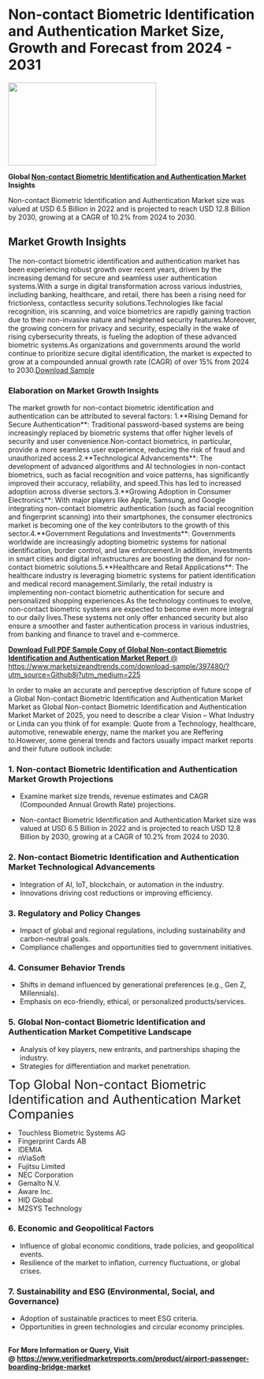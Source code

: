 <H1>Non-contact Biometric Identification and Authentication Market Size, Growth and Forecast from 2024 - 2031</H1><img class="aligncenter size-medium wp-image-584254" src="https://thirdeyenews.in/wp-content/uploads/2024/09/Global-Market-Research-300x168.jpeg" alt="" width="300" height="168" /><p><strong>Global&nbsp;<a href="https://www.marketsizeandtrends.com/download-sample/397480/?utm_source=Github8j?utm_medium=225">Non-contact Biometric Identification and Authentication Market</a> Insights</strong></p><p>Non-contact Biometric Identification and Authentication Market size was valued at USD 6.5 Billion in 2022 and is projected to reach USD 12.8 Billion by 2030, growing at a CAGR of 10.2% from 2024 to 2030.</p><p><h2>Market Growth Insights</h2> The non-contact biometric identification and authentication market has been experiencing robust growth over recent years, driven by the increasing demand for secure and seamless user authentication systems.With a surge in digital transformation across various industries, including banking, healthcare, and retail, there has been a rising need for frictionless, contactless security solutions.Technologies like facial recognition, iris scanning, and voice biometrics are rapidly gaining traction due to their non-invasive nature and heightened security features.Moreover, the growing concern for privacy and security, especially in the wake of rising cybersecurity threats, is fueling the adoption of these advanced biometric systems.As organizations and governments around the world continue to prioritize secure digital identification, the market is expected to grow at a compounded annual growth rate (CAGR) of over 15% from 2024 to 2030.<a href="#">Download Sample</a> <h3>Elaboration on Market Growth Insights</h3> The market growth for non-contact biometric identification and authentication can be attributed to several factors: 1.**Rising Demand for Secure Authentication**: Traditional password-based systems are being increasingly replaced by biometric systems that offer higher levels of security and user convenience.Non-contact biometrics, in particular, provide a more seamless user experience, reducing the risk of fraud and unauthorized access.2.**Technological Advancements**: The development of advanced algorithms and AI technologies in non-contact biometrics, such as facial recognition and voice patterns, has significantly improved their accuracy, reliability, and speed.This has led to increased adoption across diverse sectors.3.**Growing Adoption in Consumer Electronics**: With major players like Apple, Samsung, and Google integrating non-contact biometric authentication (such as facial recognition and fingerprint scanning) into their smartphones, the consumer electronics market is becoming one of the key contributors to the growth of this sector.4.**Government Regulations and Investments**: Governments worldwide are increasingly adopting biometric systems for national identification, border control, and law enforcement.In addition, investments in smart cities and digital infrastructures are boosting the demand for non-contact biometric solutions.5.**Healthcare and Retail Applications**: The healthcare industry is leveraging biometric systems for patient identification and medical record management.Similarly, the retail industry is implementing non-contact biometric authentication for secure and personalized shopping experiences.As the technology continues to evolve, non-contact biometric systems are expected to become even more integral to our daily lives.These systems not only offer enhanced security but also ensure a smoother and faster authentication process in various industries, from banking and finance to travel and e-commerce.<a href="#"></p><p><span class=""><strong>Download Full PDF Sample Copy of Global Non-contact Biometric Identification and Authentication Market Report</strong> @ <a href="https://www.marketsizeandtrends.com/download-sample/397480/?utm_source=Github8j?utm_medium=225" target="_blank">https://www.marketsizeandtrends.com/download-sample/397480/?utm_source=Github8j?utm_medium=225</a></span></p><p>In order to make an accurate and perceptive description of future scope of a Global&nbsp;Non-contact Biometric Identification and Authentication Market Market as Global&nbsp;Non-contact Biometric Identification and Authentication Market Market of 2025, you need to describe a clear Vision &ndash; What Industry or Linda can you think of for example: Quote from a Technology, healthcare, automotive, renewable energy, name the market you are Reffering to.However, some general trends and factors usually impact market reports and their future outlook include:</p><h3>1.&nbsp;<strong>Non-contact Biometric Identification and Authentication Market Growth Projections</strong></h3><ul><li>Examine market size trends, revenue estimates and CAGR (Compounded Annual Growth Rate) projections.</li><li><p>Non-contact Biometric Identification and Authentication Market size was valued at USD 6.5 Billion in 2022 and is projected to reach USD 12.8 Billion by 2030, growing at a CAGR of 10.2% from 2024 to 2030.</p></li></ul><h3>2.&nbsp;<strong>Non-contact Biometric Identification and Authentication Market Technological Advancements</strong></h3><ul><li>Integration of AI, IoT, blockchain, or automation in the industry.</li><li>Innovations driving cost reductions or improving efficiency.</li></ul><h3>3.&nbsp;<strong>Regulatory and Policy Changes</strong></h3><ul><li>Impact of global and regional regulations, including sustainability and carbon-neutral goals.</li><li>Compliance challenges and opportunities tied to government initiatives.</li></ul><h3>4.&nbsp;<strong>Consumer Behavior Trends</strong></h3><ul><li>Shifts in demand influenced by generational preferences (e.g., Gen Z, Millennials).</li><li>Emphasis on eco-friendly, ethical, or personalized products/services.</li></ul><h3>5.&nbsp;<strong>Global Non-contact Biometric Identification and Authentication Market Competitive Landscape</strong></h3><ul><li>Analysis of key players, new entrants, and partnerships shaping the industry.</li><li>Strategies for differentiation and market penetration.</li></ul><p data-pm-slice="1 1 []"><span style="color: inherit; font-family: inherit; font-size: 25px;">Top Global Non-contact Biometric Identification and Authentication Market Companies</span></p><div class="" data-test-id=""><p><li>Touchless Biometric Systems AG</li><li> Fingerprint Cards AB</li><li> IDEMIA</li><li> nViaSoft</li><li> Fujitsu Limited</li><li> NEC Corporation</li><li> Gemalto N.V.</li><li> Aware Inc.</li><li> HID Global</li><li> M2SYS Technology</li></p></div><h3>6.&nbsp;<strong>Economic and Geopolitical Factors</strong></h3><ul><li>Influence of global economic conditions, trade policies, and geopolitical events.</li><li>Resilience of the market to inflation, currency fluctuations, or global crises.</li></ul><h3>7.&nbsp;<strong>Sustainability and ESG (Environmental, Social, and Governance)</strong></h3><ul><li>Adoption of sustainable practices to meet ESG criteria.</li><li>Opportunities in green technologies and circular economy principles.</li></ul><h2><strong style="font-size: 14px;">For More Information or Query, Visit @&nbsp;</strong><a style="background-color: #ffffff; font-size: 14px;" href="https://www.marketsizeandtrends.com/report/non-contact-biometric-identification-and-authentication-market/" target="_blank">https://www.verifiedmarketreports.com/product/airport-passenger-boarding-bridge-market</a></h2>